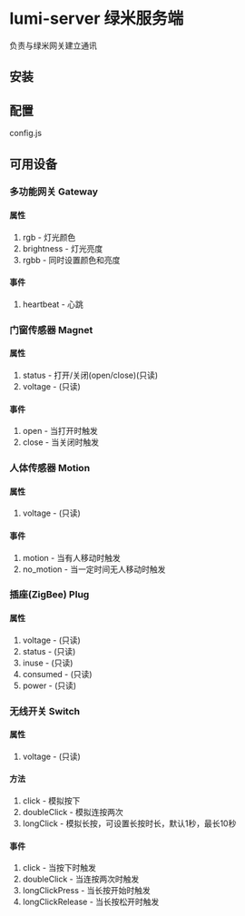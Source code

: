 # lumi-server 绿米服务端

负责与绿米网关建立通讯

## 安装

## 配置

config.js

## 可用设备

### 多功能网关 Gateway

#### 属性
1. rgb - 灯光颜色
2. brightness - 灯光亮度
3. rgbb - 同时设置颜色和亮度

#### 事件
1. heartbeat - 心跳

### 门窗传感器 Magnet

#### 属性
1. status - 打开/关闭(open/close)(只读)
2. voltage - (只读)

#### 事件
1. open - 当打开时触发
2. close - 当关闭时触发

### 人体传感器 Motion

#### 属性
1. voltage - (只读)

#### 事件
1. motion - 当有人移动时触发
2. no_motion - 当一定时间无人移动时触发

### 插座(ZigBee) Plug

#### 属性
1. voltage - (只读)
2. status - (只读)
3. inuse - (只读)
4. consumed - (只读)
5. power - (只读)

### 无线开关 Switch

#### 属性
1. voltage - (只读)

#### 方法
1. click - 模拟按下
2. doubleClick - 模拟连按两次
3. longClick - 模拟长按，可设置长按时长，默认1秒，最长10秒

#### 事件
1. click - 当按下时触发
2. doubleClick - 当连按两次时触发
3. longClickPress - 当长按开始时触发
4. longClickRelease - 当长按松开时触发